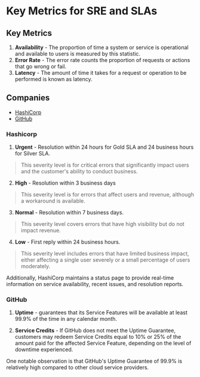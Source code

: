 # Key Metrics for SRE and SLAs

## Key Metrics

1. **Availability** - The proportion of time a system or service is operational and available to users is measured by this statistic.
1. **Error Rate** - The error rate counts the proportion of requests or actions that go wrong or fail.
1. **Latency** - The amount of time it takes for a request or operation to be performed is known as latency.

## Companies

- [HashiCorp](#hashicorp)
- [GitHub](#github)

### Hashicorp

1. **Urgent** - Resolution within 24 hours for Gold SLA and 24 business hours for Silver SLA.

> This severity level is for critical errors that significantly impact users and the customer's ability to conduct business.

2. **High** - Resolution within 3 business days

> This severity level is for errors that affect users and revenue, although a workaround is available.

3. **Normal** - Resolution within 7 business days.

> This severity level covers errors that have high visibility but do not impact revenue.

4. **Low** - First reply within 24 business hours.

> This severity level includes errors that have limited business impact, either affecting a single user severely or a small percentage of users moderately.

Additionally, HashiCorp maintains a status page to provide real-time information on service availability, recent issues, and resolution reports.

### GitHub

1. **Uptime** - guarantees that its Service Features will be available at least 99.9% of the time in any calendar month.

2. **Service Credits** - If GitHub does not meet the Uptime Guarantee, customers may redeem Service Credits equal to 10% or 25% of the amount paid for the affected Service Feature, depending on the level of downtime experienced.

One notable observation is that GitHub's Uptime Guarantee of 99.9% is relatively high compared to other cloud service providers.
